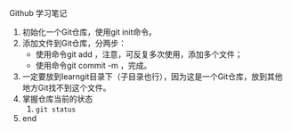 Github 学习笔记

1. 初始化一个Git仓库，使用git init命令。
2. 添加文件到Git仓库，分两步：
    - 使用命令git add <file>，注意，可反复多次使用，添加多个文件；
    - 使用命令git commit -m <message>，完成。
3. 一定要放到learngit目录下（子目录也行），因为这是一个Git仓库，放到其他地方Git找不到这个文件。
4. 掌握仓库当前的状态
    1. ```git status```
5. end